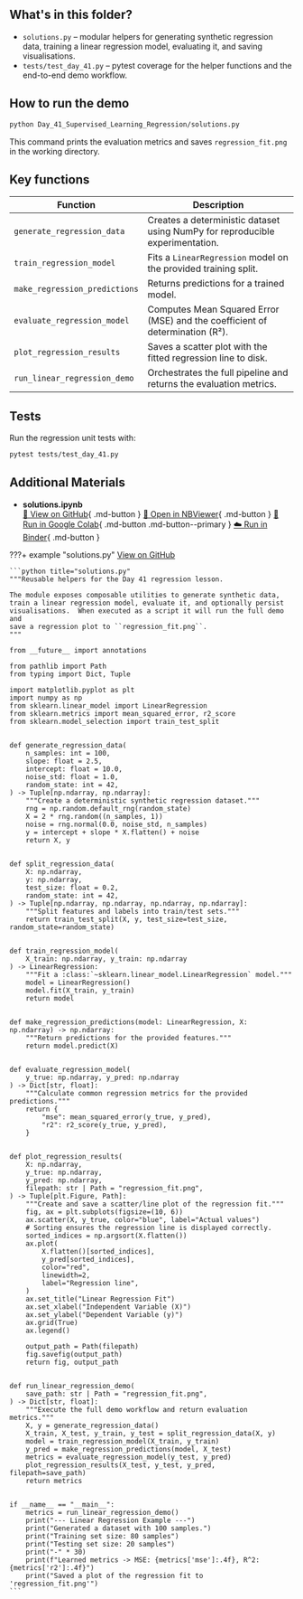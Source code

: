 ## What's in this folder?

- `solutions.py` – modular helpers for generating synthetic regression data, training a linear regression model, evaluating it, and saving visualisations.
- `tests/test_day_41.py` – pytest coverage for the helper functions and the end-to-end demo workflow.

## How to run the demo

```bash
python Day_41_Supervised_Learning_Regression/solutions.py
```

This command prints the evaluation metrics and saves `regression_fit.png` in the working directory.

## Key functions

| Function | Description |
| --- | --- |
| `generate_regression_data` | Creates a deterministic dataset using NumPy for reproducible experimentation. |
| `train_regression_model` | Fits a `LinearRegression` model on the provided training split. |
| `make_regression_predictions` | Returns predictions for a trained model. |
| `evaluate_regression_model` | Computes Mean Squared Error (MSE) and the coefficient of determination (R²). |
| `plot_regression_results` | Saves a scatter plot with the fitted regression line to disk. |
| `run_linear_regression_demo` | Orchestrates the full pipeline and returns the evaluation metrics. |

## Tests

Run the regression unit tests with:

```bash
pytest tests/test_day_41.py
```

## Additional Materials

- **solutions.ipynb**  
  [📁 View on GitHub](https://github.com/saint2706/Coding-For-MBA/blob/main/Day_41_Supervised_Learning_Regression/solutions.ipynb){ .md-button } 
  [📓 Open in NBViewer](https://nbviewer.org/github/saint2706/Coding-For-MBA/blob/main/Day_41_Supervised_Learning_Regression/solutions.ipynb){ .md-button } 
  [🚀 Run in Google Colab](https://colab.research.google.com/github/saint2706/Coding-For-MBA/blob/main/Day_41_Supervised_Learning_Regression/solutions.ipynb){ .md-button .md-button--primary } 
  [☁️ Run in Binder](https://mybinder.org/v2/gh/saint2706/Coding-For-MBA/main?filepath=Day_41_Supervised_Learning_Regression/solutions.ipynb){ .md-button }

???+ example "solutions.py"
    [View on GitHub](https://github.com/saint2706/Coding-For-MBA/blob/main/Day_41_Supervised_Learning_Regression/solutions.py)

    ```python title="solutions.py"
    """Reusable helpers for the Day 41 regression lesson.

    The module exposes composable utilities to generate synthetic data,
    train a linear regression model, evaluate it, and optionally persist
    visualisations.  When executed as a script it will run the full demo and
    save a regression plot to ``regression_fit.png``.
    """

    from __future__ import annotations

    from pathlib import Path
    from typing import Dict, Tuple

    import matplotlib.pyplot as plt
    import numpy as np
    from sklearn.linear_model import LinearRegression
    from sklearn.metrics import mean_squared_error, r2_score
    from sklearn.model_selection import train_test_split


    def generate_regression_data(
        n_samples: int = 100,
        slope: float = 2.5,
        intercept: float = 10.0,
        noise_std: float = 1.0,
        random_state: int = 42,
    ) -> Tuple[np.ndarray, np.ndarray]:
        """Create a deterministic synthetic regression dataset."""
        rng = np.random.default_rng(random_state)
        X = 2 * rng.random((n_samples, 1))
        noise = rng.normal(0.0, noise_std, n_samples)
        y = intercept + slope * X.flatten() + noise
        return X, y


    def split_regression_data(
        X: np.ndarray,
        y: np.ndarray,
        test_size: float = 0.2,
        random_state: int = 42,
    ) -> Tuple[np.ndarray, np.ndarray, np.ndarray, np.ndarray]:
        """Split features and labels into train/test sets."""
        return train_test_split(X, y, test_size=test_size, random_state=random_state)


    def train_regression_model(
        X_train: np.ndarray, y_train: np.ndarray
    ) -> LinearRegression:
        """Fit a :class:`~sklearn.linear_model.LinearRegression` model."""
        model = LinearRegression()
        model.fit(X_train, y_train)
        return model


    def make_regression_predictions(model: LinearRegression, X: np.ndarray) -> np.ndarray:
        """Return predictions for the provided features."""
        return model.predict(X)


    def evaluate_regression_model(
        y_true: np.ndarray, y_pred: np.ndarray
    ) -> Dict[str, float]:
        """Calculate common regression metrics for the provided predictions."""
        return {
            "mse": mean_squared_error(y_true, y_pred),
            "r2": r2_score(y_true, y_pred),
        }


    def plot_regression_results(
        X: np.ndarray,
        y_true: np.ndarray,
        y_pred: np.ndarray,
        filepath: str | Path = "regression_fit.png",
    ) -> Tuple[plt.Figure, Path]:
        """Create and save a scatter/line plot of the regression fit."""
        fig, ax = plt.subplots(figsize=(10, 6))
        ax.scatter(X, y_true, color="blue", label="Actual values")
        # Sorting ensures the regression line is displayed correctly.
        sorted_indices = np.argsort(X.flatten())
        ax.plot(
            X.flatten()[sorted_indices],
            y_pred[sorted_indices],
            color="red",
            linewidth=2,
            label="Regression line",
        )
        ax.set_title("Linear Regression Fit")
        ax.set_xlabel("Independent Variable (X)")
        ax.set_ylabel("Dependent Variable (y)")
        ax.grid(True)
        ax.legend()

        output_path = Path(filepath)
        fig.savefig(output_path)
        return fig, output_path


    def run_linear_regression_demo(
        save_path: str | Path = "regression_fit.png",
    ) -> Dict[str, float]:
        """Execute the full demo workflow and return evaluation metrics."""
        X, y = generate_regression_data()
        X_train, X_test, y_train, y_test = split_regression_data(X, y)
        model = train_regression_model(X_train, y_train)
        y_pred = make_regression_predictions(model, X_test)
        metrics = evaluate_regression_model(y_test, y_pred)
        plot_regression_results(X_test, y_test, y_pred, filepath=save_path)
        return metrics


    if __name__ == "__main__":
        metrics = run_linear_regression_demo()
        print("--- Linear Regression Example ---")
        print("Generated a dataset with 100 samples.")
        print("Training set size: 80 samples")
        print("Testing set size: 20 samples")
        print("-" * 30)
        print(f"Learned metrics -> MSE: {metrics['mse']:.4f}, R^2: {metrics['r2']:.4f}")
        print("Saved a plot of the regression fit to 'regression_fit.png'")
    ```
